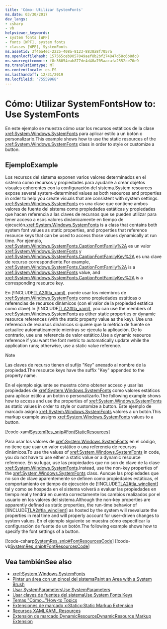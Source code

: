 ```yaml
---
title: 'Cómo: Utilizar SystemFonts'
ms.date: 03/30/2017
dev_langs:
- csharp
- vb
helpviewer_keywords:
- system fonts [WPF]
- fonts [WPF], system fonts
- classes [WPF], SystemFonts
ms.assetid: 3f46a4ec-2225-408a-8123-8838a8f7057a
ms.openlocfilehash: 157565ceb9057049aef8b2bf274847d58c6b8dc8
ms.sourcegitcommit: f8c36054eab877de4d40a705aacafa2552ce70e9
ms.translationtype: MT
ms.contentlocale: es-ES
ms.lasthandoff: 12/31/2019
ms.locfileid: "75559968"
---
```

# <a name="how-to-use-systemfonts"></a><span data-ttu-id="ca2ba-102">Cómo: Utilizar SystemFonts</span><span class="sxs-lookup"><span data-stu-id="ca2ba-102">How to: Use SystemFonts</span></span>
<span data-ttu-id="ca2ba-103">En este ejemplo se muestra cómo usar los recursos estáticos de la clase <xref:System.Windows.SystemFonts> para aplicar estilo a un botón o personalizarlo.</span><span class="sxs-lookup"><span data-stu-id="ca2ba-103">This example shows how to use the static resources of the <xref:System.Windows.SystemFonts> class in order to style or customize a button.</span></span>  
  
## <a name="example"></a><span data-ttu-id="ca2ba-104">Ejemplo</span><span class="sxs-lookup"><span data-stu-id="ca2ba-104">Example</span></span>  
 <span data-ttu-id="ca2ba-105">Los recursos del sistema exponen varios valores determinados en el sistema como recursos y propiedades para ayudarle a crear objetos visuales coherentes con la configuración del sistema.</span><span class="sxs-lookup"><span data-stu-id="ca2ba-105">System resources expose several system-determined values as both resources and properties in order to help you create visuals that are consistent with system settings.</span></span> <span data-ttu-id="ca2ba-106"><xref:System.Windows.SystemFonts> es una clase que contiene ambos valores de fuente del sistema como propiedades estáticas y propiedades que hacen referencia a las claves de recursos que se pueden utilizar para tener acceso a esos valores dinámicamente en tiempo de ejecución.</span><span class="sxs-lookup"><span data-stu-id="ca2ba-106"><xref:System.Windows.SystemFonts> is a class that contains both system font values as static properties, and properties that reference resource keys that can be used to access those values dynamically at run time.</span></span> <span data-ttu-id="ca2ba-107">Por ejemplo, <xref:System.Windows.SystemFonts.CaptionFontFamily%2A> es un valor <xref:System.Windows.SystemFonts> y <xref:System.Windows.SystemFonts.CaptionFontFamilyKey%2A> es una clave de recurso correspondiente.</span><span class="sxs-lookup"><span data-stu-id="ca2ba-107">For example, <xref:System.Windows.SystemFonts.CaptionFontFamily%2A> is a <xref:System.Windows.SystemFonts> value, and <xref:System.Windows.SystemFonts.CaptionFontFamilyKey%2A> is a corresponding resource key.</span></span>  
  
 <span data-ttu-id="ca2ba-108">En [!INCLUDE[TLA2#tla_xaml](../../../../includes/tla2sharptla-xaml-md.md)], puede usar los miembros de <xref:System.Windows.SystemFonts> como propiedades estáticas o referencias de recursos dinámicos (con el valor de la propiedad estática como clave).</span><span class="sxs-lookup"><span data-stu-id="ca2ba-108">In [!INCLUDE[TLA2#tla_xaml](../../../../includes/tla2sharptla-xaml-md.md)], you can use the members of <xref:System.Windows.SystemFonts> as either static properties or dynamic resource references (with the static property value as the key).</span></span> <span data-ttu-id="ca2ba-109">Use una referencia de recursos dinámicos si quiere que la métrica de fuente se actualice automáticamente mientras se ejecuta la aplicación. De lo contrario, use una referencia de valor estático.</span><span class="sxs-lookup"><span data-stu-id="ca2ba-109">Use a dynamic resource reference if you want the font metric to automatically update while the application runs; otherwise, use a static value reference.</span></span>  
  
> [!NOTE]
> <span data-ttu-id="ca2ba-110">Las claves de recurso tienen el sufijo "Key" anexado al nombre de la propiedad.</span><span class="sxs-lookup"><span data-stu-id="ca2ba-110">The resource keys have the suffix "Key" appended to the property name.</span></span>  
  
 <span data-ttu-id="ca2ba-111">En el ejemplo siguiente se muestra cómo obtener acceso y usar las propiedades de <xref:System.Windows.SystemFonts> como valores estáticos para aplicar estilo a un botón o personalizarlo.</span><span class="sxs-lookup"><span data-stu-id="ca2ba-111">The following example shows how to access and use the properties of <xref:System.Windows.SystemFonts> as static values in order to style or customize a button.</span></span> <span data-ttu-id="ca2ba-112">Este ejemplo de marcado asigna <xref:System.Windows.SystemFonts> valores a un botón.</span><span class="sxs-lookup"><span data-stu-id="ca2ba-112">This markup example assigns <xref:System.Windows.SystemFonts> values to a button.</span></span>  
  
 [!code-xaml[SystemRes_snip#FontStaticResources](~/samples/snippets/csharp/VS_Snippets_Wpf/SystemRes_snip/CSharp/Pane1.xaml#fontstaticresources)]  
  
 <span data-ttu-id="ca2ba-113">Para usar los valores de <xref:System.Windows.SystemFonts> en el código, no tiene que usar un valor estático o una referencia de recursos dinámicos.</span><span class="sxs-lookup"><span data-stu-id="ca2ba-113">To use the values of <xref:System.Windows.SystemFonts> in code, you do not have to use either a static value or a dynamic resource reference.</span></span> <span data-ttu-id="ca2ba-114">En su lugar, use las propiedades que no son de clave de la clase <xref:System.Windows.SystemFonts>.</span><span class="sxs-lookup"><span data-stu-id="ca2ba-114">Instead, use the non-key properties of the <xref:System.Windows.SystemFonts> class.</span></span> <span data-ttu-id="ca2ba-115">Aunque las propiedades que no son de clave aparentemente se definen como propiedades estáticas, el comportamiento en tiempo de ejecución de [!INCLUDE[TLA2#tla_winclient](../../../../includes/tla2sharptla-winclient-md.md)] tal y como se hospeda en el sistema volverá a evaluar las propiedades en tiempo real y tendrá en cuenta correctamente los cambios realizados por el usuario en los valores del sistema.</span><span class="sxs-lookup"><span data-stu-id="ca2ba-115">Although the non-key properties are apparently defined as static properties, the run-time behavior of [!INCLUDE[TLA2#tla_winclient](../../../../includes/tla2sharptla-winclient-md.md)] as hosted by the system will reevaluate the properties in real time and will properly account for user-driven changes to system values.</span></span> <span data-ttu-id="ca2ba-116">En el ejemplo siguiente se muestra cómo especificar la configuración de fuente de un botón.</span><span class="sxs-lookup"><span data-stu-id="ca2ba-116">The following example shows how to specify the font settings of a button.</span></span>  
  
 [!code-csharp[SystemRes_snip#FontResourcesCode](~/samples/snippets/csharp/VS_Snippets_Wpf/SystemRes_snip/CSharp/Pane1.xaml.cs#fontresourcescode)]
 [!code-vb[SystemRes_snip#FontResourcesCode](~/samples/snippets/visualbasic/VS_Snippets_Wpf/SystemRes_snip/VisualBasic/Pane1.xaml.vb#fontresourcescode)]  
  
## <a name="see-also"></a><span data-ttu-id="ca2ba-117">Vea también</span><span class="sxs-lookup"><span data-stu-id="ca2ba-117">See also</span></span>

- <xref:System.Windows.SystemFonts>
- [<span data-ttu-id="ca2ba-118">Pintar un área con un pincel del sistema</span><span class="sxs-lookup"><span data-stu-id="ca2ba-118">Paint an Area with a System Brush</span></span>](../graphics-multimedia/how-to-paint-an-area-with-a-system-brush.md)
- [<span data-ttu-id="ca2ba-119">Usar SystemParameters</span><span class="sxs-lookup"><span data-stu-id="ca2ba-119">Use SystemParameters</span></span>](how-to-use-systemparameters.md)
- [<span data-ttu-id="ca2ba-120">Usar claves de fuentes del sistema</span><span class="sxs-lookup"><span data-stu-id="ca2ba-120">Use System Fonts Keys</span></span>](how-to-use-system-fonts-keys.md)
- [<span data-ttu-id="ca2ba-121">Temas "Cómo..."</span><span class="sxs-lookup"><span data-stu-id="ca2ba-121">How-to Topics</span></span>](resources-how-to-topics.md)
- [<span data-ttu-id="ca2ba-122">Extensiones de marcado x:Static</span><span class="sxs-lookup"><span data-stu-id="ca2ba-122">x:Static Markup Extension</span></span>](../../../desktop-wpf/xaml-services/xstatic-markup-extension.md)
- [<span data-ttu-id="ca2ba-123">Recursos XAML</span><span class="sxs-lookup"><span data-stu-id="ca2ba-123">XAML Resources</span></span>](../../../desktop-wpf/fundamentals/xaml-resources-define.md)
- [<span data-ttu-id="ca2ba-124">Extensión de marcado DynamicResource</span><span class="sxs-lookup"><span data-stu-id="ca2ba-124">DynamicResource Markup Extension</span></span>](dynamicresource-markup-extension.md)
